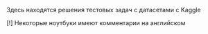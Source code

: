 Здесь находятся решения тестовых задач с датасетами с Kaggle

[!] Некоторые ноутбуки имеют комментарии на английском
